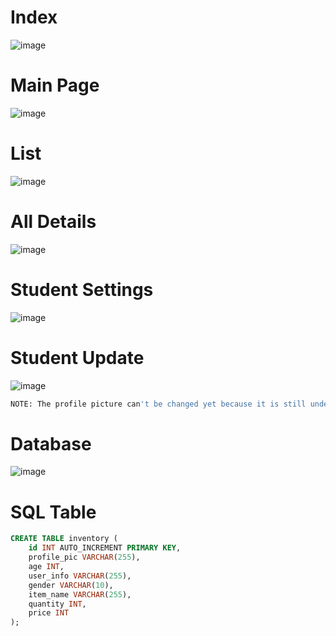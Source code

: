 # Index
![image](https://github.com/user-attachments/assets/ab2e19f0-287e-48aa-a896-6c27ed3be0ae)

# Main Page
![image](https://github.com/user-attachments/assets/4a9c48b8-1f82-4c09-abf5-62bbcd4f402e)

# List
![image](https://github.com/user-attachments/assets/c955d415-7564-455a-97a2-0ee871721e96)

# All Details
![image](https://github.com/user-attachments/assets/99819637-bef5-4ba0-8d10-6b2e27808fe4)

# Student Settings
![image](https://github.com/user-attachments/assets/3525c87d-92ce-465c-8f0b-2e67731e956f)

# Student Update
![image](https://github.com/user-attachments/assets/154fe584-1342-4c20-982b-d53e97b9cbd2)

```sh
NOTE: The profile picture can't be changed yet because it is still under development.
```
# Database
![image](https://github.com/user-attachments/assets/0f5a5d9c-0d74-4781-9f4b-3c5cc0842db6)

# SQL Table
```sql
CREATE TABLE inventory (
    id INT AUTO_INCREMENT PRIMARY KEY,
    profile_pic VARCHAR(255),
    age INT,
    user_info VARCHAR(255),
    gender VARCHAR(10),
    item_name VARCHAR(255),
    quantity INT,
    price INT
);
```
